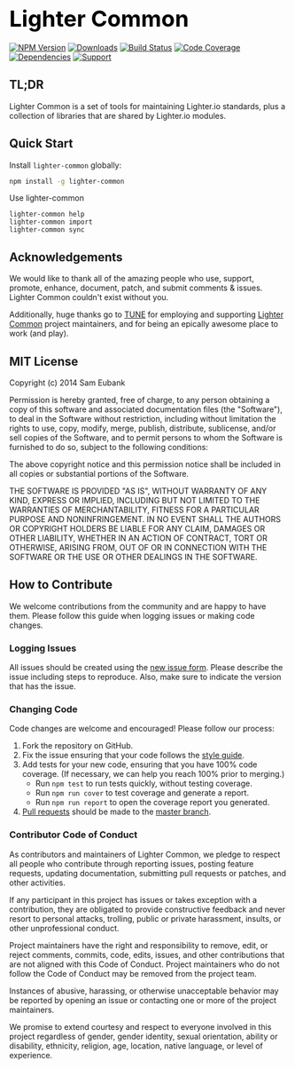 # <a href="http://lighter.io/lighter-common" style="font-size:40px;text-decoration:none;color:#000">Lighter Common</a>
[![NPM Version](https://img.shields.io/npm/v/lighter-common.svg)](https://npmjs.org/package/lighter-common)
[![Downloads](https://img.shields.io/npm/dm/lighter-common.svg)](https://npmjs.org/package/lighter-common)
[![Build Status](https://img.shields.io/travis/lighterio/lighter-common.svg)](https://travis-ci.org/lighterio/lighter-common)
[![Code Coverage](https://img.shields.io/coveralls/lighterio/lighter-common/master.svg)](https://coveralls.io/r/lighterio/lighter-common)
[![Dependencies](https://img.shields.io/david/lighterio/lighter-common.svg)](https://david-dm.org/lighterio/lighter-common)
[![Support](https://img.shields.io/gratipay/Lighter.io.svg)](https://gratipay.com/Lighter.io/)


## TL;DR

Lighter Common is a set of tools for maintaining Lighter.io standards,
plus a collection of libraries that are shared by Lighter.io modules.


## Quick Start

Install `lighter-common` globally:
```bash
npm install -g lighter-common
```

Use lighter-common
```
lighter-common help
lighter-common import
lighter-common sync
```

## Acknowledgements

We would like to thank all of the amazing people who use, support,
promote, enhance, document, patch, and submit comments & issues.
Lighter Common couldn't exist without you.

Additionally, huge thanks go to [TUNE](http://www.tune.com) for employing
and supporting [Lighter Common](http://lighter.io/lighter-common) project maintainers,
and for being an epically awesome place to work (and play).


## MIT License

Copyright (c) 2014 Sam Eubank

Permission is hereby granted, free of charge, to any person obtaining a copy
of this software and associated documentation files (the "Software"), to deal
in the Software without restriction, including without limitation the rights
to use, copy, modify, merge, publish, distribute, sublicense, and/or sell
copies of the Software, and to permit persons to whom the Software is
furnished to do so, subject to the following conditions:

The above copyright notice and this permission notice shall be included in all
copies or substantial portions of the Software.

THE SOFTWARE IS PROVIDED "AS IS", WITHOUT WARRANTY OF ANY KIND, EXPRESS OR
IMPLIED, INCLUDING BUT NOT LIMITED TO THE WARRANTIES OF MERCHANTABILITY,
FITNESS FOR A PARTICULAR PURPOSE AND NONINFRINGEMENT. IN NO EVENT SHALL THE
AUTHORS OR COPYRIGHT HOLDERS BE LIABLE FOR ANY CLAIM, DAMAGES OR OTHER
LIABILITY, WHETHER IN AN ACTION OF CONTRACT, TORT OR OTHERWISE, ARISING FROM,
OUT OF OR IN CONNECTION WITH THE SOFTWARE OR THE USE OR OTHER DEALINGS IN THE
SOFTWARE.


## How to Contribute

We welcome contributions from the community and are happy to have them.
Please follow this guide when logging issues or making code changes.

### Logging Issues

All issues should be created using the
[new issue form](https://github.com/lighterio/lighter-common/issues/new).
Please describe the issue including steps to reproduce. Also, make sure
to indicate the version that has the issue.

### Changing Code

Code changes are welcome and encouraged! Please follow our process:

1. Fork the repository on GitHub.
2. Fix the issue ensuring that your code follows the
   [style guide](http://lighter.io/style-guide).
3. Add tests for your new code, ensuring that you have 100% code coverage.
   (If necessary, we can help you reach 100% prior to merging.)
   * Run `npm test` to run tests quickly, without testing coverage.
   * Run `npm run cover` to test coverage and generate a report.
   * Run `npm run report` to open the coverage report you generated.
4. [Pull requests](http://help.github.com/send-pull-requests/) should be made
   to the [master branch](https://github.com/lighterio/lighter-common/tree/master).

### Contributor Code of Conduct

As contributors and maintainers of Lighter Common, we pledge to respect all
people who contribute through reporting issues, posting feature requests,
updating documentation, submitting pull requests or patches, and other
activities.

If any participant in this project has issues or takes exception with a
contribution, they are obligated to provide constructive feedback and never
resort to personal attacks, trolling, public or private harassment, insults, or
other unprofessional conduct.

Project maintainers have the right and responsibility to remove, edit, or
reject comments, commits, code, edits, issues, and other contributions
that are not aligned with this Code of Conduct. Project maintainers who do
not follow the Code of Conduct may be removed from the project team.

Instances of abusive, harassing, or otherwise unacceptable behavior may be
reported by opening an issue or contacting one or more of the project
maintainers.

We promise to extend courtesy and respect to everyone involved in this project
regardless of gender, gender identity, sexual orientation, ability or
disability, ethnicity, religion, age, location, native language, or level of
experience.
